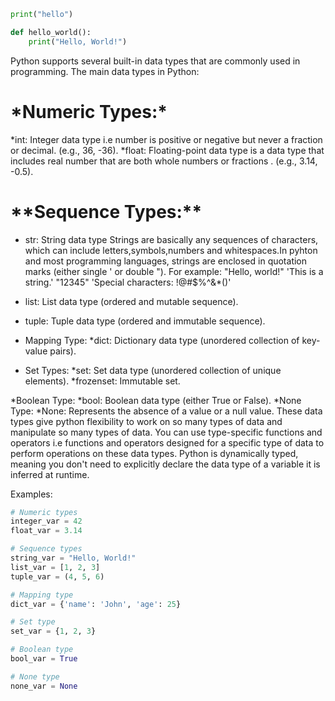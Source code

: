 ```python
print("hello")
```



```python
def hello_world():
    print("Hello, World!")
```

Python supports several built-in data types that are commonly used in programming. 
The main data types in Python:

# \*Numeric Types:\*
*int: Integer data type i.e number is positive or negative but never a fraction or decimal. 
(e.g., 36, -36).
*float: Floating-point data type is a data type that includes real number that are both whole numbers or fractions .
(e.g., 3.14, -0.5).

# **\*\*Sequence Types:\*\***
* str: String data type
Strings are basically any sequences of characters, which can include letters,symbols,numbers and whitespaces.In pyhton and most programming languages, strings are enclosed in quotation marks (either single ' or double "). 
For example:
"Hello, world!"
'This is a string.'
"12345"
'Special characters: !@#$%^&*()'

* list: List data type (ordered and mutable sequence).
* tuple: Tuple data type (ordered and immutable sequence).
* Mapping Type:
   *dict: Dictionary data type (unordered collection of key-value pairs).


* Set Types:
   *set: Set data type (unordered collection of unique elements).
   *frozenset: Immutable set.

*Boolean Type:
  *bool: Boolean data type (either True or False).
*None Type:
  *None: Represents the absence of a value or a null value.
   These data types give python flexibility to work on so many types of data and manipulate so many types of data.
   You can use type-specific functions and operators i.e functions and operators designed for a specific type of data  to perform operations on these data types. 
   Python is dynamically typed, meaning you don't need to explicitly declare the data type of a variable it is inferred at runtime.

Examples:
```python
# Numeric types
integer_var = 42
float_var = 3.14

# Sequence types
string_var = "Hello, World!"
list_var = [1, 2, 3]
tuple_var = (4, 5, 6)

# Mapping type
dict_var = {'name': 'John', 'age': 25}

# Set type
set_var = {1, 2, 3}

# Boolean type
bool_var = True

# None type
none_var = None
```

